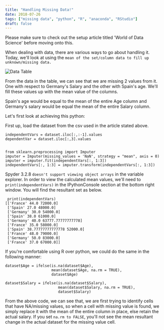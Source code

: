 ```yaml
---
title: "Handling Missing Data!"
date: 2018-07-26
tags: ["missing data", "python", "R", "anaconda", "RStudio"]
draft: false
---
```

Please make sure to check out the setup article titled 'World of Data Science' before moving onto this.

When dealing with data, there are various ways to go about handling it. Today, we'll look at using the `mean of the set/column data to fill up unknown/missing data.`


![Data Table](https://navymerianda.com/images/Dataset.png)


From the data in the table, we can see that we are missing 2 values from it. One with respect to Germany's Salary and the other with Spain's age. We'll fill these values up with the mean value of the columns. 

Spain's age would be equal to the mean of the entire Age column and Germany's salary would be equal the mean of the entire Salary column.

Let's first look at achieving this python:

First up, load the dataset from the csv used in the article stated above.

```
independentVars = dataset.iloc[:,:-1].values
dependentVar = dataset.iloc[:,3].values


from sklearn.preprocessing import Imputer
imputer = Imputer(missing_values = 'NaN', strategy = "mean", axis = 0)
imputer = imputer.fit(independentVars[:, 1:3])
independentVars[:, 1:3] = imputer.transform(independentVars[:, 1:3])
```

Spyder 3.2.8 `doesn't support viewing object arrays` in the variable explorer. In order to view the calculated mean values, we'll need to `print(independentVars)` in the IPythonConsole section at the bottom right window. You will find the resultant set as below.

```
 print(independentVars)
[['France' 44.0 72000.0]
 ['Spain' 27.0 48000.0]
 ['Germany' 30.0 54000.0]
 ['Spain' 38.0 61000.0]
 ['Germany' 40.0 63777.77777777778]
 ['France' 35.0 58000.0]
 ['Spain' 38.77777777777778 52000.0]
 ['France' 48.0 79000.0]
 ['Germany' 50.0 83000.0]
 ['France' 37.0 67000.0]]
```

If you're comfortable using R over python, we could do the same in the following manner:

```
dataset$Age = ifelse(is.na(dataset$Age),
                     mean(dataset$Age, na.rm = TRUE),
                     dataset$Age)

dataset$Salary = ifelse(is.na(dataset$Salary),
                        mean(dataset$Salary, na.rm = TRUE),
                        dataset$Salary)
```

From the above code, we can see that, we are first trying to identify cells that have NA/missing values, so when a cell with missing value is found, we simply replace it with the mean of the entire column in place, else retain the actual salary. If you set `na.rm to FALSE`, you'll not see the mean resultant change in the actual dataset for the missing value cell.